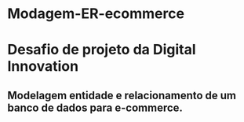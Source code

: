 # Modagem-ER-ecommerce
# Desafio de projeto da Digital Innovation
## Modelagem entidade e relacionamento de um banco de dados para e-commerce.
